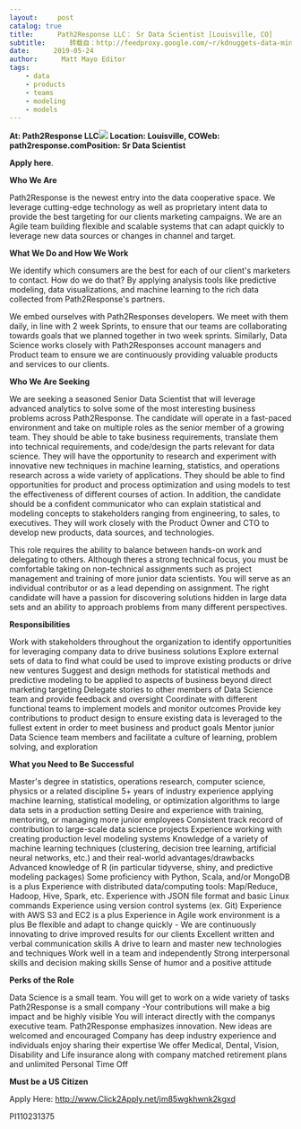 ```yaml
---
layout:     post
catalog: true
title:      Path2Response LLC： Sr Data Scientist [Louisville, CO]
subtitle:      转载自：http://feedproxy.google.com/~r/kdnuggets-data-mining-analytics/~3/ni1KWWDM0Ag/05-24-path2response-sr-data-scientist.html
date:      2019-05-24
author:      Matt Mayo Editor
tags:
    - data
    - products
    - teams
    - modeling
    - models
---
```


**At: Path2Response LLC**![](https://pbs.twimg.com/profile_images/638476348244144128/L8omqqQF_400x400.png)
**Location: Louisville, CO****Web: path2response.com****Position: Sr Data Scientist**

**Apply here**.

**Who We Are**

Path2Response is the newest entry into the data cooperative space. We leverage cutting-edge technology as well as proprietary intent data to provide the best targeting for our clients marketing campaigns. We are an Agile team building flexible and scalable systems that can adapt quickly to leverage new data sources or changes in channel and target.

**What We Do and How We Work**

We identify which consumers are the best for each of our client's marketers to contact. How do we do that? By applying analysis tools like predictive modeling, data visualizations, and machine learning to the rich data collected from Path2Response's partners.

We embed ourselves with Path2Responses developers. We meet with them daily, in line with 2 week Sprints, to ensure that our teams are collaborating towards goals that we planned together in two week sprints. Similarly, Data Science works closely with Path2Responses account managers and Product team to ensure we are continuously providing valuable products and services to our clients.

**Who We Are Seeking**

We are seeking a seasoned Senior Data Scientist that will leverage advanced analytics to solve some of the most interesting business problems across Path2Response. The candidate will operate in a fast-paced environment and take on multiple roles as the senior member of a growing team. They should be able to take business requirements, translate them into technical requirements, and code/design the parts relevant for data science. They will have the opportunity to research and experiment with innovative new techniques in machine learning, statistics, and operations research across a wide variety of applications. They should be able to find opportunities for product and process optimization and using models to test the effectiveness of different courses of action. In addition, the candidate should be a confident communicator who can explain statistical and modeling concepts to stakeholders ranging from engineering, to sales, to executives. They will work closely with the Product Owner and CTO to develop new products, data sources, and technologies.

This role requires the ability to balance between hands-on work and delegating to others. Although theres a strong technical focus, you must be comfortable taking on non-technical assignments such as project management and training of more junior data scientists. You will serve as an individual contributor or as a lead depending on assignment. The right candidate will have a passion for discovering solutions hidden in large data sets and an ability to approach problems from many different perspectives.

**Responsibilities**

Work with stakeholders throughout the organization to identify opportunities for leveraging company data to drive business solutions
Explore external sets of data to find what could be used to improve existing products or drive new ventures
Suggest and design methods for statistical methods and predictive modeling to be applied to aspects of business beyond direct marketing targeting
Delegate stories to other members of Data Science team and provide feedback and oversight
Coordinate with different functional teams to implement models and monitor outcomes
Provide key contributions to product design to ensure existing data is leveraged to the fullest extent in order to meet business and product goals
Mentor junior Data Science team members and facilitate a culture of learning, problem solving, and exploration

**What you Need to Be Successful**

Master's degree in statistics, operations research, computer science, physics or a related discipline
5+ years of industry experience applying machine learning, statistical modeling, or optimization algorithms to large data sets in a production setting
Desire and experience with training, mentoring, or managing more junior employees
Consistent track record of contribution to large-scale data science projects
Experience working with creating production level modeling systems
Knowledge of a variety of machine learning techniques (clustering, decision tree learning, artificial neural networks, etc.) and their real-world advantages/drawbacks
Advanced knowledge of R (in particular tidyverse, shiny, and predictive modeling packages)
Some proficiency with Python, Scala, and/or MongoDB is a plus
Experience with distributed data/computing tools: Map/Reduce, Hadoop, Hive, Spark, etc.
Experience with JSON file format and basic Linux commands
Experience using version control systems (ex. Git)
Experience with AWS S3 and EC2 is a plus
Experience in Agile work environment is a plus
Be flexible and adapt to change quickly - We are continuously innovating to drive improved results for our clients
Excellent written and verbal communication skills
A drive to learn and master new technologies and techniques
Work well in a team and independently
Strong interpersonal skills and decision making skills
Sense of humor and a positive attitude

**Perks of the Role**

Data Science is a small team. You will get to work on a wide variety of tasks
Path2Response is a small company -Your contributions will make a big impact and be highly visible
You will interact directly with the companys executive team.
Path2Response emphasizes innovation. New ideas are welcomed and encouraged
Company has deep industry experience and individuals enjoy sharing their expertise
We offer Medical, Dental, Vision, Disability and Life insurance along with company matched retirement plans and unlimited Personal Time Off

****Must be a US Citizen****

Apply Here: http://www.Click2Apply.net/jm85wgkhwnk2kgxd

PI110231375
